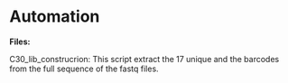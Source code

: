 # Automation

**Files:**

C30_lib_construcrion: 
This script extract the 17 unique and the barcodes from the full sequence of the fastq files. 
